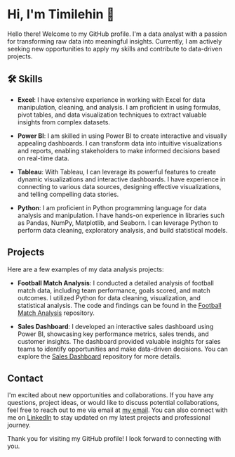 
# Hi, I'm Timilehin 👋

Hello there! Welcome to my GitHub profile. I'm a data analyst with a passion for transforming raw data into meaningful insights. Currently, I am actively seeking new opportunities to apply my skills and contribute to data-driven projects.

## 🛠 Skills

- **Excel**: I have extensive experience in working with Excel for data manipulation, cleaning, and analysis. I am proficient in using formulas, pivot tables, and data visualization techniques to extract valuable insights from complex datasets.

- **Power BI**: I am skilled in using Power BI to create interactive and visually appealing dashboards. I can transform data into intuitive visualizations and reports, enabling stakeholders to make informed decisions based on real-time data.

- **Tableau**: With Tableau, I can leverage its powerful features to create dynamic visualizations and interactive dashboards. I have experience in connecting to various data sources, designing effective visualizations, and telling compelling data stories.

- **Python**: I am proficient in Python programming language for data analysis and manipulation. I have hands-on experience in libraries such as Pandas, NumPy, Matplotlib, and Seaborn. I can leverage Python to perform data cleaning, exploratory analysis, and build statistical models.

## Projects

Here are a few examples of my data analysis projects:

- **Football Match Analysis**: I conducted a detailed analysis of football match data, including team performance, goals scored, and match outcomes. I utilized Python for data cleaning, visualization, and statistical analysis. The code and findings can be found in the [Football Match Analysis](https://github.com/yourusername/football-match-analysis) repository.

- **Sales Dashboard**: I developed an interactive sales dashboard using Power BI, showcasing key performance metrics, sales trends, and customer insights. The dashboard provided valuable insights for sales teams to identify opportunities and make data-driven decisions. You can explore the [Sales Dashboard](https://github.com/yourusername/sales-dashboard) repository for more details.

## Contact

I'm excited about new opportunities and collaborations. If you have any questions, project ideas, or would like to discuss potential collaborations, feel free to reach out to me via email at [my email](timnastic@aol.com). You can also connect with me on [LinkedIn](linkedin.com/in/timilehin-onileimo-91a624194
) to stay updated on my latest projects and professional journey.


Thank you for visiting my GitHub profile! I look forward to connecting with you.




